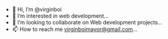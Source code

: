 - 👋 Hi, I’m @virginboi
- 👀 I’m interested in web development...
- 💞️ I’m looking to collaborate on Web development projects...
- 📫 How to reach me virginboimayor@gmail.com...

<!---
virginboi/virginboi is a ✨ special ✨ repository because its `README.md` (this file) appears on your GitHub profile.
You can click the Preview link to take a look at your changes.
--->
